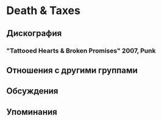 # Death & Taxes



## Дискография

### "Tattooed Hearts & Broken Promises" 2007, Punk




## Отношения с другими группами


## Обсуждения


## Упоминания

